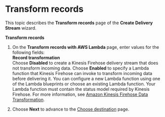 # Transform records<a name="create-transform"></a>

This topic describes the **Transform records** page of the **Create Delivery Stream** wizard\.

**Transform records**

1. On the **Transform records with AWS Lambda** page, enter values for the following fields:  
**Record transformation**  
Choose **Disabled** to create a Kinesis Firehose delivery stream that does not transform incoming data\. Choose **Enabled** to specify a Lambda function that Kinesis Firehose can invoke to transform incoming data before delivering it\. You can configure a new Lambda function using one of the Lambda blueprints or choose an existing Lambda function\. Your Lambda function must contain the status model required by Kinesis Firehose\. For more information, see [Amazon Kinesis Firehose Data Transformation](data-transformation.md)\.

1. Choose **Next** to advance to the [Choose destination](create-destination.md) page\.